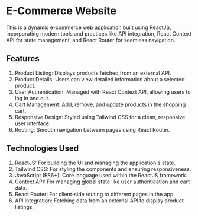  # E-Commerce Website
This is a dynamic e-commerce web application built using ReactJS, incorporating modern tools and practices like API integration, React Context API for state management, and React Router for seamless navigation.

## Features
1) Product Listing: Displays products fetched from an external API.
2) Product Details: Users can view detailed information about a selected product.
3) User Authentication: Managed with React Context API, allowing users to log in and out.
4) Cart Management: Add, remove, and update products in the shopping cart.
5) Responsive Design: Styled using Tailwind CSS for a clean, responsive user interface.
6) Routing: Smooth navigation between pages using React Router.
## Technologies Used
1) ReactJS: For building the UI and managing the application's state.
2) Tailwind CSS: For styling the components and ensuring responsiveness.
3) JavaScript (ES6+): Core language used within the ReactJS framework.
4) Context API: For managing global state like user authentication and cart data.
5) React Router: For client-side routing to different pages in the app.
6) API Integration: Fetching data from an external API to display product listings.
